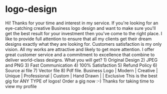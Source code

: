 # logo-design
Hi! Thanks for your time and interest in my service. If you're looking for an eye-catching creative Business logo design  and want to make sure you'll get the best result for your investment then you've come to the right place. I like to provide full attention to ensure that all my clients get their dream designs exactly what they are looking for. Customers satisfaction is my only vision. All my works are attractive and likely to get more attention. I offer great customer service and a commitment to excellence that combine to deliver world-class designs.   What you will get?  1) Original Design 2) JPEG and PNG 3) Fast Communication 4) 100% Satisfaction 5) Refund Policy 6) Source ai file 7) Vector file 8) Pdf file.   Business Logo | Modern | Creative | Unique | Professional  | Custom | Hand Drawn |  | Exclusive  This is the best gig for ANY TYPE of logos! Order a gig now :-) Thanks for taking time to view my profile
